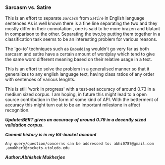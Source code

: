 ### Sarcasm vs. Satire 


This is an effort to separate _`Sarcasm`_ from  _`Satire`_ in English language sentences.As is well known there is a fine line separating the two and they mostly differ in their connotation , one is said to be more brazen and blatant in comparison to the other. Separating the two,by putting them together in a classification task seems to be an interesting problem for various reasons.

The 'go-to' techniques such as `Embedding` wouldn't go very far as both sarcasm and satire have a certain amount of wordplay which tend
to give the same word different meaning based on their relative usage in a text.

This is an effort to solve the problem in a generalised manner so that it generalizes to any english language text, having class ratios
of any order with sentences of various lenghts. 

This is still 'work in progress' with a test-set accuracy of around 0.73 in a medium sized corpus. I am hoping, in future this might lead to a open source contribution in the form of some kind of API. With the betterment of accuracy this might turn out to be an important milestone in affect recognition. 

***Update:BERT gives an accuracy of around 0.79 in a decently sized validation corpus.***

***Commit history is in my Bit-bucket account***

`Any query/question/concerns can be addressed to: abhi0787@gmail.com ,amukher3@rockets.utoledo.edu`

***Author:Abhishek Mukherjee***







